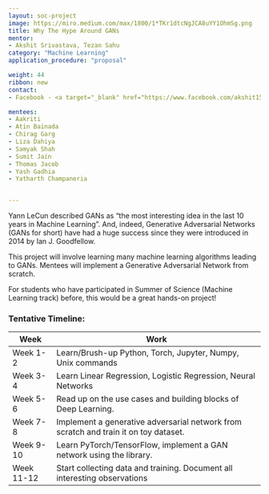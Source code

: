 ```yaml
---
layout: soc-project
image: https://miro.medium.com/max/1800/1*TKr1dtcNgJCA8uYY1OhmSg.png
title: Why The Hype Around GANs
mentor: 
- Akshit Srivastava, Tezan Sahu
category: "Machine Learning"
application_procedure: "proposal"

weight: 44
ribbon: new
contact: 
- Facebook - <a target="_blank" href="https://www.facebook.com/akshit1511"> Akshit Srivastava</a>, <a target="_blank" href="https://www.facebook.com/tezan.sahu.3">Tezan Sahu</a>

mentees:
- Aakriti
- Atin Bainada
- Chirag Garg
- Liza Dahiya
- Samyak Shah
- Sumit Jain
- Thomas Jacob
- Yash Gadhia
- Yatharth Champaneria


---
```


Yann LeCun described GANs as “the most interesting idea in the last 10 years in Machine Learning”. And, indeed, Generative Adversarial Networks (GANs for short) have had a huge success since they were introduced in 2014 by Ian J. Goodfellow.

<!--break-->

This project will involve learning many machine learning algorithms leading to GANs. Mentees will implement a Generative Adversarial Network from scratch.
<!--break-->

For students who have participated in Summer of Science (Machine Learning track) before, this would be a great hands-on project!

<!--break-->

### Tentative Timeline:

|Week | Work |
|--- | --- |
| Week 1-2 | Learn/Brush-up Python, Torch, Jupyter, Numpy, Unix commands|
| Week 3-4 | Learn Linear Regression, Logistic Regression, Neural Networks|
| Week 5-6 | Read up on the use cases and building blocks of Deep Learning.|
| Week 7-8 | Implement a generative adversarial network from scratch and train it on toy dataset.|
| Week 9-10 | Learn PyTorch/TensorFlow, implement a GAN network using the library.|
| Week 11-12 | Start collecting data and training. Document all interesting observations|

